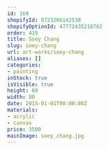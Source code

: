 ```yaml
---
id: 169
shopifyId: 8723266142538
shopifyOptionId: 47772435218762
order: 419
title: Soey Chang
slug: soey-chang
url: art-works/soey-chang
aliases: []
categories:
- painting
inStock: true
isVisible: true
height: 60
width: 80
date: 2015-01-01T00:00:00Z
materials:
- acrylic
- canvas
price: 3500
mainImage: soey_chang.jpg
---
```

